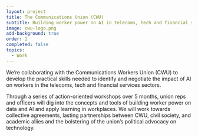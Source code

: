 ```yaml
---
layout: project
title: The Communications Union (CWU)
subtitle: Building worker power on AI in telecoms, tech and financial services with the CWU
image: cwu-logo.png
add-background: true
order: 1
completed: false
topics:
  - Work
---
```

We’re collaborating with the Communications Workers Union (CWU) to develop the practical skills needed to identify and negotiate the impact of AI on workers in the telecoms, tech and financial services sectors. 

Through a series of action-oriented workshops over 5 months, union reps and officers will dig into the concepts and tools of building worker power on data and AI and apply learning in workplaces. We will work towards collective agreements, lasting partnerships between CWU, civil society, and academic allies and the bolstering of the union’s political advocacy on technology.